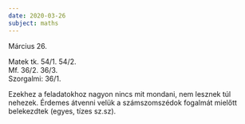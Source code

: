 ```yaml
---
date: 2020-03-26
subject: maths
---
```


Március 26.

Matek tk. 54/1. 54/2.<br />
Mf. 36/2. 36/3.<br />
Szorgalmi: 36/1.<br />

Ezekhez a feladatokhoz nagyon nincs mit mondani, nem lesznek túl nehezek. Érdemes átvenni velük a számszomszédok fogalmát mielőtt belekezdtek (egyes, tízes sz.sz).
